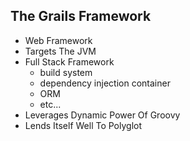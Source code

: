 ##  The Grails Framework

- Web Framework <!-- .element: class="fragment" data-fragment-index="1" -->
- Targets The JVM <!-- .element: class="fragment" data-fragment-index="2" -->
- Full Stack Framework <!-- .element: class="fragment" data-fragment-index="3" -->
    - build system
    - dependency injection container
    - ORM
    - etc...
- Leverages Dynamic Power Of Groovy <!-- .element: class="fragment" data-fragment-index="4" -->
- Lends Itself Well To Polyglot <!-- .element: class="fragment" data-fragment-index="5" -->
